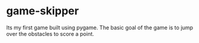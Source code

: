 # game-skipper
Its my first game built using pygame.
The basic goal of the game is to jump over the obstacles to score a point.
